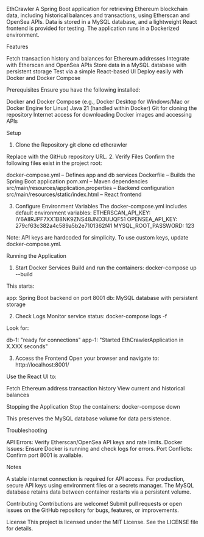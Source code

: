 EthCrawler
A Spring Boot application for retrieving Ethereum blockchain data, including historical balances and transactions, using Etherscan and OpenSea APIs. Data is stored in a MySQL database, and a lightweight React frontend is provided for testing. The application runs in a Dockerized environment.

Features

Fetch transaction history and balances for Ethereum addresses
Integrate with Etherscan and OpenSea APIs
Store data in a MySQL database with persistent storage
Test via a simple React-based UI
Deploy easily with Docker and Docker Compose


Prerequisites
Ensure you have the following installed:

Docker and Docker Compose (e.g., Docker Desktop for Windows/Mac or Docker Engine for Linux)
Java 21 (handled within Docker)
Git for cloning the repository
Internet access for downloading Docker images and accessing APIs


Setup
1. Clone the Repository
git clone <repository-url>
cd ethcrawler

Replace <repository-url> with the GitHub repository URL.
2. Verify Files
Confirm the following files exist in the project root:

docker-compose.yml – Defines app and db services
Dockerfile – Builds the Spring Boot application
pom.xml – Maven dependencies
src/main/resources/application.properties – Backend configuration
src/main/resources/static/index.html – React frontend

3. Configure Environment Variables
The docker-compose.yml includes default environment variables:
ETHERSCAN_API_KEY: IY6AIIRJPF7XX1B8NK9ZNS48JND3UUQF51
OPENSEA_API_KEY: 279cf63c382a4c589a5b2e7101362f41
MYSQL_ROOT_PASSWORD: 123


Note: API keys are hardcoded for simplicity. To use custom keys, update docker-compose.yml.


Running the Application
1. Start Docker Services
Build and run the containers:
docker-compose up --build

This starts:

app: Spring Boot backend on port 8001
db: MySQL database with persistent storage

2. Check Logs
Monitor service status:
docker-compose logs -f

Look for:

db-1: "ready for connections"
app-1: "Started EthCrawlerApplication in X.XXX seconds"

3. Access the Frontend
Open your browser and navigate to:
http://localhost:8001/

Use the React UI to:

Fetch Ethereum address transaction history
View current and historical balances


Stopping the Application
Stop the containers:
docker-compose down

This preserves the MySQL database volume for data persistence.

Troubleshooting

API Errors: Verify Etherscan/OpenSea API keys and rate limits.
Docker Issues: Ensure Docker is running and check logs for errors.
Port Conflicts: Confirm port 8001 is available.


Notes

A stable internet connection is required for API access.
For production, secure API keys using environment files or a secrets manager.
The MySQL database retains data between container restarts via a persistent volume.


Contributing
Contributions are welcome! Submit pull requests or open issues on the GitHub repository for bugs, features, or improvements.

License
This project is licensed under the MIT License. See the LICENSE file for details.
